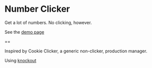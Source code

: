 Number Clicker
==

Get a lot of numbers. No clicking, however.

See the [demo page]  

==

Inspired by Cookie Clicker, a generic non-clicker, production manager.

Using [knockout]

[demo page]:http://costas-basdekis.github.io/NumberClicker/
[knockout]:http://knockoutjs.com/index.html
